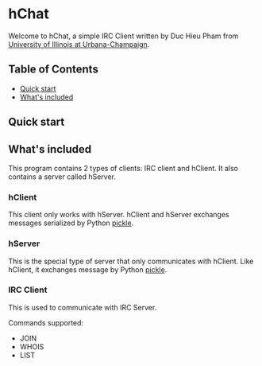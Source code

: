 hChat
=====

Welcome to hChat, a simple IRC Client written by Duc Hieu Pham from [University
of Illinois at Urbana-Champaign](http://illinois.edu).

## Table of Contents
- [Quick start](#quick-start)
- [What's included](#whats-included)

## Quick start
## What's included

This program contains 2 types of clients: IRC client and hClient. It also
contains a server called hServer.

### hClient

This client only works with hServer. hClient and hServer exchanges messages
serialized by Python [pickle](https://docs.python.org/2/library/pickle.html).

### hServer

This is the special type of server that only communicates with hClient. Like
hClient, it exchanges message by Python [pickle](https://docs.python.org/2/library/pickle.html).

### IRC Client

This is used to communicate with IRC Server.

Commands supported:
- JOIN
- WHOIS
- LIST